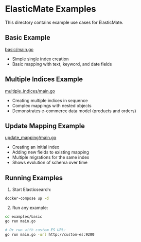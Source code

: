 # ElasticMate Examples

This directory contains example use cases for ElasticMate.

## Basic Example
[basic/main.go](basic/main.go)
- Simple single index creation
- Basic mapping with text, keyword, and date fields

## Multiple Indices Example
[multiple_indices/main.go](multiple_indices/main.go)
- Creating multiple indices in sequence
- Complex mappings with nested objects
- Demonstrates e-commerce data model (products and orders)

## Update Mapping Example
[update_mapping/main.go](update_mapping/main.go)
- Creating an initial index
- Adding new fields to existing mapping
- Multiple migrations for the same index
- Shows evolution of schema over time

## Running Examples

1. Start Elasticsearch:
```bash
docker-compose up -d
```

2. Run any example:
```bash
cd examples/basic
go run main.go

# Or run with custom ES URL:
go run main.go -url http://custom-es:9200
```
